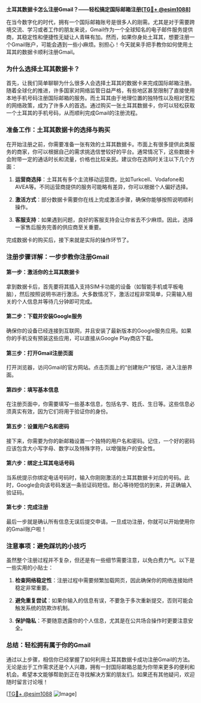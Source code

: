 **土耳其数据卡怎么注册Gmail？——轻松搞定国际邮箱注册[[TG💪+ @esim1088](https://t.me/s/esim1088)]**

在当今数字化的时代，拥有一个国际邮箱账号是很多人的刚需。尤其是对于需要跨境交流、学习或者工作的朋友来说，Gmail作为一个全球知名的电子邮件服务提供商，其稳定性和便捷性无疑让人青睐有加。然而，如果你身处土耳其，想要注册一个Gmail账户，可能会遇到一些小麻烦。别担心！今天就来手把手教你如何使用土耳其的数据卡顺利注册Gmail。

### 为什么选择土耳其数据卡？

首先，让我们简单聊聊为什么很多人会选择土耳其的数据卡来完成国际邮箱注册。随着全球化的推进，许多国家对网络监管日益严格，有些地区甚至限制了直接使用本地手机号码注册国际邮箱的服务。而土耳其由于地理位置的独特性以及相对宽松的网络政策，成为了许多人的首选。通过购买一张土耳其数据卡，你可以轻松获取一个土耳其的手机号码，从而顺利完成Gmail的注册流程。

### 准备工作：土耳其数据卡的选择与购买

在开始注册之前，你需要准备一张有效的土耳其数据卡。市面上有很多提供此类服务的商家，你可以根据自己的需求挑选信誉较好的平台。通常情况下，这些数据卡会附带一定的通话时长和流量，价格也比较亲民。建议你在选购时关注以下几个方面：

1. **运营商选择**：土耳其有多个主流移动运营商，比如Turkcell、Vodafone和AVEA等。不同运营商提供的服务可能略有差异，你可以根据个人偏好选择。
   
2. **激活方式**：部分数据卡需要你在线上完成激活步骤，确保你能够按照说明顺利操作。
   
3. **客服支持**：如果遇到问题，良好的客服支持会让你省去不少麻烦。因此，选择一家售后服务完善的供应商至关重要。

完成数据卡的购买后，接下来就是实际的操作环节了。

### 注册步骤详解：一步步教你注册Gmail

#### 第一步：激活你的土耳其数据卡

拿到数据卡后，首先要将其插入支持SIM卡功能的设备（如智能手机或平板电脑），然后按照说明书进行激活。大多数情况下，激活过程非常简单，只需输入相关的个人信息并等待几分钟即可完成。

#### 第二步：下载并安装Google服务

确保你的设备已经连接到互联网，并且安装了最新版本的Google服务应用。如果你的手机没有预装这些应用，可以直接从Google Play商店下载。

#### 第三步：打开Gmail注册页面

打开浏览器，访问Gmail的官方网站。点击页面上的“创建账户”按钮，进入注册界面。

#### 第四步：填写基本信息

在注册页面中，你需要填写一些基本信息，包括名字、姓氏、生日等。这些信息必须真实有效，因为它们将用于验证你的身份。

#### 第五步：设置用户名和密码

接下来，你需要为你的新邮箱设置一个独特的用户名和密码。记住，一个好的密码应该包含大小写字母、数字以及特殊字符，以增强账户的安全性。

#### 第六步：绑定土耳其电话号码

当系统提示你绑定电话号码时，输入你刚刚激活的土耳其数据卡对应的号码。此时，Google会向该号码发送一条验证码短信。耐心等待短信的到来，并正确输入验证码。

#### 第七步：完成注册

最后一步就是确认所有信息无误后提交申请。一旦成功注册，你就可以开始使用你的Gmail账户啦！

### 注意事项：避免踩坑的小技巧

虽然整个注册过程并不复杂，但还是有一些细节需要注意，以免白费力气。以下是一些实用的小贴士：

1. **检查网络稳定性**：注册过程中需要频繁加载网页，因此确保你的网络连接始终稳定非常重要。
   
2. **避免重复尝试**：如果你输入的信息有误，不要急于多次重新提交，否则可能会触发系统的防欺诈机制。
   
3. **保护隐私**：不要随意透露你的个人信息，尤其是在公共场合操作时更要注意安全。

### 总结：轻松拥有属于你的Gmail

通过以上步骤，相信你已经掌握了如何利用土耳其数据卡成功注册Gmail的方法。无论是出于工作需求还是个人兴趣，拥有一封国际邮箱总能为你带来更多的便利和机会。希望本文能够帮助到正在寻找解决方案的朋友们。如果还有其他疑问，欢迎随时留言讨论哦！

[[TG💪+ @esim1088](https://t.me/s/esim1088) ![Image](https://i.postimg.cc/4NQfJmqS/Snipaste-2025-05-13-00-14-12.png)]